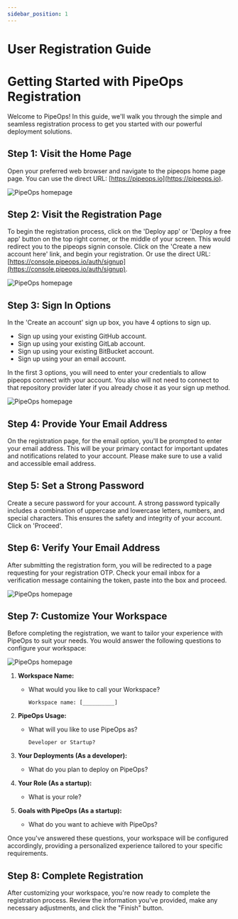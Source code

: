 ```yaml
---
sidebar_position: 1
---
```


# User Registration Guide
# Getting Started with PipeOps Registration

Welcome to PipeOps! In this guide, we'll walk you through the simple and seamless registration process to get you started with our powerful deployment solutions.

## Step 1: Visit the Home Page

Open your preferred web browser and navigate to the pipeops home page page. You can use the direct URL: [https://pipeops.io](https://pipeops.io).

![PipeOps homepage](https://pub-30c11acc143348fcae20835653c5514d.r2.dev//12/1_72c42766b5.png)

## Step 2: Visit the Registration Page

To begin the registration process, click on the 'Deploy app' or 'Deploy a free app' button on the top right corner, or the middle of your screen. This would redirect you to the pipeops signin console. Click on the 'Create a new account here' link, and begin your registration. Or use the direct URL: [https://console.pipeops.io/auth/signup](https://console.pipeops.io/auth/signup).

![PipeOps homepage](https://pub-30c11acc143348fcae20835653c5514d.r2.dev//12/13/user_reg_signup_168af3ea35.png)

## Step 3: Sign In Options

In the 'Create an account' sign up box, you have 4 options to sign up.
- Sign up using your existing GitHub account.
- Sign up using your existing GitLab account.
- Sign up using your existing BitBucket account.
- Sign up using your an email account.

In the first 3 options, you will need to enter your credentials to allow pipeops connect with your account. You also will not need to connect to that repository provider later if you already chose it as your sign up method.

![PipeOps homepage](https://pub-30c11acc143348fcae20835653c5514d.r2.dev//12/13/user_reg_signin_opts_70837b9caf.png)

## Step 4: Provide Your Email Address

On the registration page, for the email option, you'll be prompted to enter your email address. This will be your primary contact for important updates and notifications related to your account. Please make sure to use a valid and accessible email address.


## Step 5: Set a Strong Password

Create a secure password for your account. A strong password typically includes a combination of uppercase and lowercase letters, numbers, and special characters. This ensures the safety and integrity of your account. Click on 'Proceed'.


## Step 6: Verify Your Email Address

After submitting the registration form, you will be redirected to a page requesting for your registration OTP. Check your email inbox for a verification message containing the token, paste into the box and proceed.

![PipeOps homepage](https://pub-30c11acc143348fcae20835653c5514d.r2.dev//12/13/user_reg_signup_otp_9c80aa2d69.png)

## Step 7: Customize Your Workspace

Before completing the registration, we want to tailor your experience with PipeOps to suit your needs. You would answer the following questions to configure your workspace:

![PipeOps homepage](https://pub-30c11acc143348fcae20835653c5514d.r2.dev//12/13/user_reg_customize_workspace_38e2f29bea.png)

1. **Workspace Name:**
   - What would you like to call your Workspace?
     ```
     Workspace name: [__________]
     ```

2. **PipeOps Usage:**
   - What will you like to use PipeOps as?
     ```
     Developer or Startup?
     ```

3. **Your Deployments (As a developer):**
   - What do you plan to deploy on PipeOps?
     
4. **Your Role (As a startup):**
   - What is your role?

5. **Goals with PipeOps (As a startup):**
   - What do you want to achieve with PipeOps?

Once you've answered these questions, your workspace will be configured accordingly, providing a personalized experience tailored to your specific requirements.

## Step 8: Complete Registration

After customizing your workspace, you're now ready to complete the registration process. Review the information you've provided, make any necessary adjustments, and click the "Finish" button.
